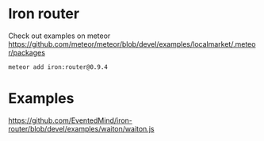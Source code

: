 Iron router
===========

Check out examples on meteor
https://github.com/meteor/meteor/blob/devel/examples/localmarket/.meteor/packages

    meteor add iron:router@0.9.4


Examples
========
https://github.com/EventedMind/iron-router/blob/devel/examples/waiton/waiton.js

